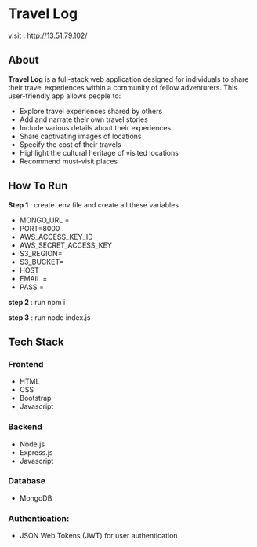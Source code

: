 # Travel Log

visit : http://13.51.79.102/

## About

**Travel Log** is a full-stack web application designed for individuals to share their travel experiences within a community of fellow adventurers. This user-friendly app allows people to:

- Explore travel experiences shared by others
- Add and narrate their own travel stories
- Include various details about their experiences
- Share captivating images of locations
- Specify the cost of their travels
- Highlight the cultural heritage of visited locations
- Recommend must-visit places


## How To Run

**Step 1** : create .env file and create all these variables

- MONGO_URL = 
- PORT=8000
- AWS_ACCESS_KEY_ID
- AWS_SECRET_ACCESS_KEY
- S3_REGION=
- S3_BUCKET=
- HOST
- EMAIL = 
- PASS = 

**step 2** : run npm i 

**step 3** : run node index.js



## Tech Stack

### Frontend
- HTML 
- CSS 
- Bootstrap
- Javascript

### Backend
- Node.js
- Express.js
- Javascript

### Database
- MongoDB

### Authentication: 
- JSON Web Tokens (JWT) for user authentication
